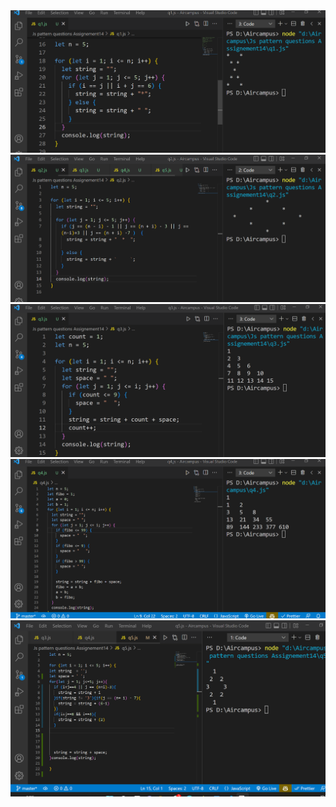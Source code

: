 <img src = "images/q1.png" alt = "image">
<img src = "images/q2.png" alt = "image">
<img src = "images/q3.png" alt = "image">
<img src = "images/q4.png" alt = "image">
<img src = "images/q5.png" alt = "image">